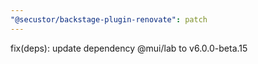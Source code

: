 ```yaml
---
"@secustor/backstage-plugin-renovate": patch
---
```


fix(deps): update dependency @mui/lab to v6.0.0-beta.15
